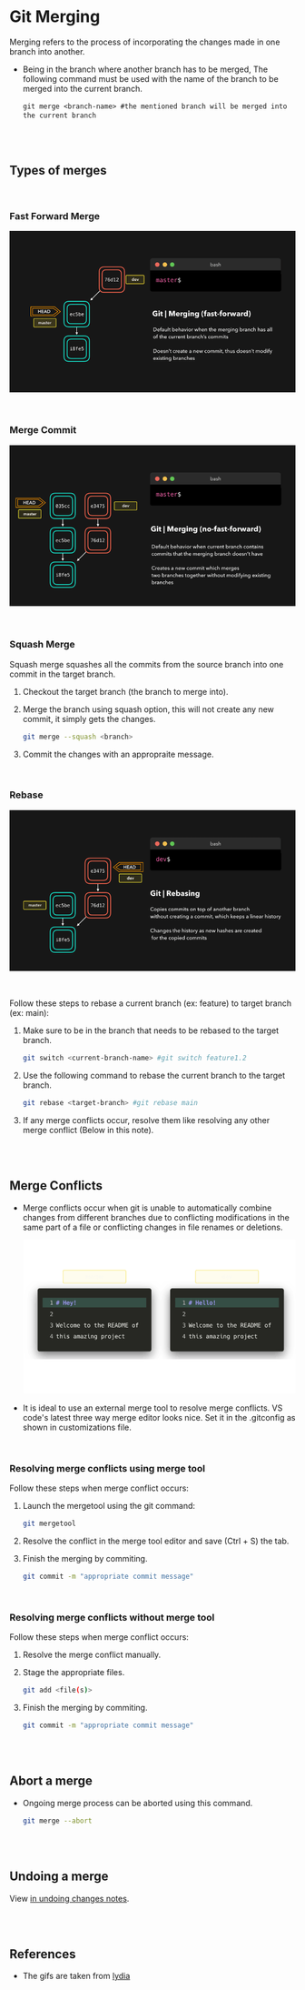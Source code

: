 # Git Merging

Merging refers to the process of incorporating the changes made in one branch into another.

- Being in the branch where another branch has to be merged, The following command must be used with the name of the branch to be merged into the current branch.

  ```
  git merge <branch-name> #the mentioned branch will be merged into the current branch
  ```

<br>
<br>

## Types of merges

<br>

### Fast Forward Merge

![ff](./_assets/ff.gif)

<br>

### Merge Commit

![noff](./_assets/noff.gif)

<br>

### Squash Merge

Squash merge squashes all the commits from the source branch into one commit in the target branch.

1. Checkout the target branch (the branch to merge into).
2. Merge the branch using squash option, this will not create any new commit, it simply gets the changes.

   ```bash
   git merge --squash <branch>
   ```

3. Commit the changes with an appropraite message.

<br>

### Rebase

![noff](./_assets/rebase.gif)

<br>

Follow these steps to rebase a current branch (ex: feature) to target branch (ex: main):

1. Make sure to be in the branch that needs to be rebased to the target branch.

   ```bash
   git switch <current-branch-name> #git switch feature1.2
   ```

1. Use the following command to rebase the current branch to the target branch.

   ```bash
   git rebase <target-branch> #git rebase main
   ```

1. If any merge conflicts occur, resolve them like resolving any other merge conflict (Below in this note).

<br>
<br>

## Merge Conflicts

- Merge conflicts occur when git is unable to automatically combine changes from different branches due to conflicting modifications in the same part of a file or conflicting changes in file renames or deletions.

  ![mergeconf](./_assets/mergeconfict.png)

- It is ideal to use an external merge tool to resolve merge conflicts. VS code's latest three way merge editor looks nice. Set it in the .gitconfig as shown in customizations file.

<br>

### Resolving merge conflicts using merge tool

Follow these steps when merge conflict occurs:

1. Launch the mergetool using the git command:

   ```bash
   git mergetool
   ```

2. Resolve the conflict in the merge tool editor and save (Ctrl + S) the tab.
3. Finish the merging by commiting.
   ```bash
   git commit -m "appropriate commit message"
   ```

<br>

### Resolving merge conflicts without merge tool

Follow these steps when merge conflict occurs:

1. Resolve the merge conflict manually.
1. Stage the appropriate files.
   ```bash
   git add <file(s)>
   ```
1. Finish the merging by commiting.

   ```bash
   git commit -m "appropriate commit message"
   ```

<br>
<br>

## Abort a merge

- Ongoing merge process can be aborted using this command.
  ```bash
  git merge --abort
  ```

<br>
<br>

## Undoing a merge

View [in undoing changes notes](06-undoing-changes.md#undoing-a-merge).

<br>
<br>

## References

- The gifs are taken from [lydia](https://dev.to/lydiahallie/cs-visualized-useful-git-commands-37p1)
